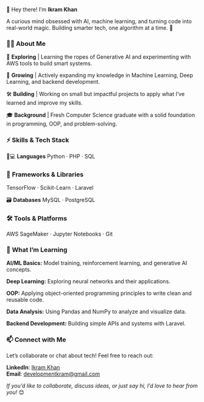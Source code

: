 👋 Hey there! I’m **Ikram Khan**

A curious mind obsessed with AI, machine learning, and turning code into real-world magic. Building smarter tech, one algorithm at a time. 🌟

### 👨‍💻 **About Me**
🤖 **Exploring** | Learning the ropes of Generative AI and experimenting with AWS tools to build smart systems.

🌱 **Growing** | Actively expanding my knowledge in Machine Learning, Deep Learning, and backend development.

🛠️ **Building** | Working on small but impactful projects to apply what I’ve learned and improve my skills.

🎓 **Background** | Fresh Computer Science graduate with a solid foundation in programming, OOP, and problem-solving.

### ⚡ **Skills & Tech Stack**

👨💻 **Languages**
Python · PHP · SQL

### 🔧 **Frameworks & Libraries**
TensorFlow · Scikit-Learn · Laravel

🗃️ **Databases**
MySQL · PostgreSQL

### 🛠️ **Tools & Platforms**
AWS SageMaker · Jupyter Notebooks · Git

### 🧠 **What I’m Learning**

**AI/ML Basics:** Model training, reinforcement learning, and generative AI concepts.

**Deep Learning:** Exploring neural networks and their applications.

**OOP:** Applying object-oriented programming principles to write clean and reusable code.

**Data Analysis:** Using Pandas and NumPy to analyze and visualize data.

**Backend Development:** Building simple APIs and systems with Laravel.

### 📫 **Connect with Me**  
Let’s collaborate or chat about tech! Feel free to reach out:

**LinkedIn**: [Ikram Khan](https://www.linkedin.com/in/ikramkhan101)  
**Email**: [developmentkram@gmail.com](mailto:developmentkram@gmail.com)

  *If you’d like to collaborate, discuss ideas, or just say hi, I’d love to hear from you!* 😊
  
